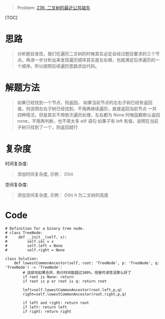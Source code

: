 > Problem: [236. 二叉树的最近公共祖先](https://leetcode.cn/problems/lowest-common-ancestor-of-a-binary-tree/description/)

[TOC]

# 思路

> 分析题目发现，我们在遍历二叉树的时候其实必定会经过题目要求的三个节点。再进一步分析出来发现遍历顺序其实是左右根，也就满足后序遍历的一个顺序。所以按照后续遍历思路添加代码。

# 解题方法

> 如果已经找到一个节点，则返回。
> 如果当前节点的左右子树已经有返回值，则说明左右子树已经找到，不用再继续遍历，直接返回当前节点
> 一共四种情况，但是其实不用依次遍历处理，左右都为 None 时候函数默认返回 none，不用再判断，也不用太多 elif 语句
> 如果子有 left 有值，说明在当前子树只找到了一个，则返回就行

# 复杂度

时间复杂度:

> 添加时间复杂度, 示例： $O(n)$

空间复杂度:

> 添加空间复杂度, 示例： $O(h)$ h 为二叉树的高度

# Code

```Python3 []
# Definition for a binary tree node.
# class TreeNode:
#     def __init__(self, x):
#         self.val = x
#         self.left = None
#         self.right = None

class Solution:
    def lowestCommonAncestor(self, root: 'TreeNode', p: 'TreeNode', q: 'TreeNode') -> 'TreeNode':
        # 这前句如果合并，执行时间能超过100%，但是可读性没那么好了
        if root is None: return
        if root is p or root is q: return root

        left=self.lowestCommonAncestor(root.left,p,q)
        right=self.lowestCommonAncestor(root.right,p,q)

        if left and right: return root
        if left: return left
        if right: return right
```
